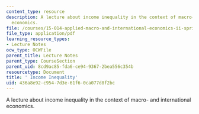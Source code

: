 ```yaml
---
content_type: resource
description: A lecture about income inequality in the context of macro- and international
  economics.
file: /courses/15-014-applied-macro-and-international-economics-ii-spring-2016/436a8e92c9547d3e61f60ca077d8f2bc_MIT15_014S16_L15Inequality.pdf
file_type: application/pdf
learning_resource_types:
- Lecture Notes
ocw_type: OCWFile
parent_title: Lecture Notes
parent_type: CourseSection
parent_uid: 8cd9ac85-fda6-ce94-9367-2bea556c354b
resourcetype: Document
title: ' Income Inequality'
uid: 436a8e92-c954-7d3e-61f6-0ca077d8f2bc
---
```

A lecture about income inequality in the context of macro- and international economics.

